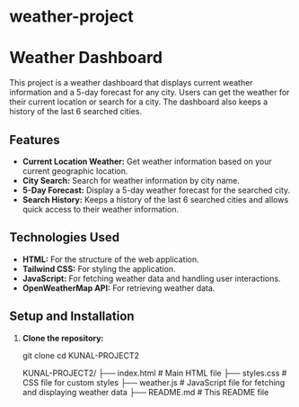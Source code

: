 # weather-project

# Weather Dashboard

This project is a weather dashboard that displays current weather information and a 5-day forecast for any city. Users can get the weather for their current location or search for a city. The dashboard also keeps a history of the last 6 searched cities.

## Features

- **Current Location Weather:** Get weather information based on your current geographic location.
- **City Search:** Search for weather information by city name.
- **5-Day Forecast:** Display a 5-day weather forecast for the searched city.
- **Search History:** Keeps a history of the last 6 searched cities and allows quick access to their weather information.

## Technologies Used

- **HTML:** For the structure of the web application.
- **Tailwind CSS:** For styling the application.
- **JavaScript:** For fetching weather data and handling user interactions.
- **OpenWeatherMap API:** For retrieving weather data.

## Setup and Installation

1. **Clone the repository:**

   
   git clone 
   cd KUNAL-PROJECT2


   KUNAL-PROJECT2/
├── index.html       # Main HTML file
├── styles.css       # CSS file for custom styles
├── weather.js       # JavaScript file for fetching and displaying weather data
├── README.md        # This README file

